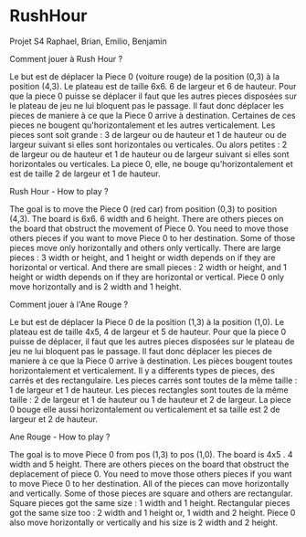 # RushHour
Projet S4 Raphael, Brian, Emilio, Benjamin


Comment jouer à Rush Hour ? 

Le but est de déplacer la Piece 0 (voiture rouge) de la position (0,3) à la position (4,3).
Le plateau est de taille 6x6. 6 de largeur et 6 de hauteur.
Pour que la piece 0 puisse se déplacer il faut que les autres pieces disposées sur le plateau de jeu ne lui bloquent pas le passage. 
Il faut donc déplacer les pieces de maniere à ce que la Piece 0 arrive à destination.
Certaines de ces pieces ne bougent qu'horizontalement et les autres verticalement.
Les pieces sont soit grande : 3 de largeur ou de hauteur et 1 de hauteur ou de largeur suivant si elles sont horizontales ou verticales.
Ou alors petites : 2 de largeur ou de hauteur et 1 de hauteur ou de largeur suivant si elles sont horizontales ou verticales.
La piece 0, elle, ne bouge qu'horizontalement et est de taille 2 de largeur et 1 de hauteur.



Rush Hour - How to play ?

The goal is to move the Piece 0 (red car) from position (0,3) to position (4,3).
The board is 6x6. 6 width and 6 height.
There are others pieces on the board that obstruct the movement of Piece 0. You need to move those others pieces if you want to move Piece 0 to her destination. 
Some of those pieces move only horizontally and others only vertically.
There are large pieces : 3 width or height, and 1 height or width depends on if they are horizontal or vertical.
And there are small pieces : 2 width or height, and 1 height or width depends on if they are horizontal or vertical.
Piece 0 only move horizontally and is 2 width and 1 height.

Comment jouer à l'Ane Rouge ?

Le but est de déplacer la Piece 0 de la position (1,3) à la position (1,0).
Le plateau est de taille 4x5, 4 de largeur et 5 de hauteur.
Pour que la piece 0 puisse de déplacer, il faut que les autres pieces disposées sur le plateau de jeu ne lui bloquent pas le passage.
Il faut donc déplacer les pieces de maniere à ce que la Piece 0 arrive à destination.
Les pièces bougent toutes horizontalement et verticalement.
Il y a differents types de pieces, des carrés et des rectangulaire.
Les pieces carrés sont toutes de la même taille : 1 de largeur et 1 de hauteur.
Les pieces rectangles sont toutes de la même taille : 2 de largeur et 1 de hauteur ou 1 de hauteur et 2 de largeur.
La piece 0 bouge elle aussi horizontalement ou verticalement et sa taille est 2 de largeur et 2 de hauteur.

Ane Rouge - How to play ?

The goal is to move Piece 0 from pos (1,3) to pos (1,0).
The board is 4x5 . 4 width and 5 height.
There are others pieces on the board that obstruct the deplacement of piece 0. You need to move those others pieces if you want to move Piece 0 to her destination. 
All of the pieces can move horizontally and vertically.
Some of those pieces are square and others are rectangular.
Square pieces got the same size : 1 width and 1 height.
Rectangular pieces got the same size too : 2 width and 1 height or, 1 width and 2 height.
Piece 0 also move horizontally or vertically and his size is 2  width and 2 height.
